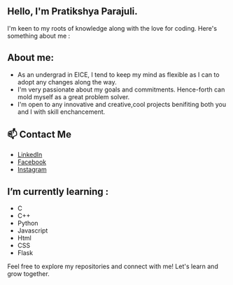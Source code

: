 ## Hello, I'm Pratikshya Parajuli.

I'm keen to my roots of knowledge along with the love for coding. 
Here's something about me :

## About me:
- As an undergrad in EICE, I tend to keep my mind as flexible as I can to adopt any changes along the way.
- I'm very passionate about my goals and commitments. Hence-forth can mold myself as a great problem solver.
- I'm open to any innovative and creative,cool projects benifiting both you and I with skill enchancement.



## 📫 Contact Me
- [LinkedIn](https://www.linkedin.com/in/pratikshya-parajuli-25714b293/)
- [Facebook](https://www.facebook.com/pratikshya.parajuli.56/)
- [Instagram](https://www.instagram.com/pra_tikshya_/?hl=en)

## I’m currently learning :
- C
- C++
- Python
- Javascript
- Html
- CSS
- Flask


Feel free to explore my repositories and connect with me! Let's learn and grow together. 
